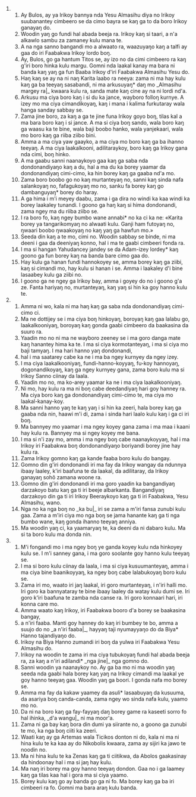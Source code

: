 <ol>
  <li>
    <ol>
      <li>Ay Bulos, ay ya Irikoy bannya nda Yesu Almasihu diya no Irikoy suubanantey cimbeero se da cimo bayra se kaŋ ga to da boro Irikoy ganayaŋ do.</li>
      <li>Woodin yaŋ go fundi hal abada beeja ra. Irikoy kaŋ si taari, a n'a alkawlo sambu za zamaney kulu mana te.</li>
      <li>A na nga sanno bangandi mo a alwaato ra, waazuyaŋo kaŋ a talfi ay gaa do iri Faabakwa Irikoy lordo boŋ.</li>
      <li>Ay, Bulos, go ga hantum Titos se, ay izo no da cimi cimbeero ra kaŋ g'iri boro hinka kulu margu. Gomni nda laakal kanay ma bara ni banda kaŋ yaŋ ga fun Baaba Irikoy d'iri Faabakwa Almasihu Yesu do.</li>
      <li>Haŋ kaŋ se ay na ni naŋ Karita laabo ra neeya: zama ni ma hay kulu kaŋ ga ba teeyaŋ sasabandi, ni ma arkusuyaŋ* daŋ mo _Almasihu margey ra|_ kwaara kulu ra, sanda mate kaŋ cine ay na ni lordi nd'a.</li>
      <li>Arkusu ma ciya boro kaŋ i si du ka jance, wayboro folloŋ kurnye. A izey mo ma ciya cimandikoyaŋ, kaŋ i mana i kalima furkutaray wala hanga sanday sabbay se.</li>
      <li>Zama jine boro, za kaŋ a ga te jine funa Irikoy goyo boŋ, tilas kal a ma bara boro kaŋ i si jance. A ma si ciya boŋ sando, wala boro kaŋ ga waasu ka te bine, wala baji boobo hanko, wala yanjekaari, wala mo boro kaŋ ga riiba ziibo bini.</li>
      <li>Amma a ma ciya yaw gaayko, a ma ciya mo boro kaŋ ga ba ihanno teeyaŋ. A ma ciya laakalkooni, adilitaraykoy, boro kaŋ ga Irikoy gana nda cimi, boŋ hinko.</li>
      <li>A ma gaabu sanni naanaykoyo gaa kaŋ ga saba nda dondonandiyaŋo kaŋ a du, hal a ma du ka borey yaamar da dondonandiyaŋ cimi-cimo, ka hin borey kaŋ ga gaaba nd'a mo.</li>
      <li>Zama boro boobo go no kaŋ murtanteyaŋ no, sanni kaŋ sinda nafa salankoyaŋ no, fafagukoyaŋ mo no, sanku fa borey kaŋ go dambanguyaŋ* borey do haray.</li>
      <li>A ga hima i m'i meyey daabu, zama i ga dira no windi ka kaa windi ka borey laakaley tunandi. I goono ga haŋ kaŋ si hima dondonandi, zama ngey ma du riiba ziibo se.</li>
      <li>I ra boro fo, kaŋ ngey bumbo wane annabi* no ka ci ka ne: «Karita borey ya tangarikomyaŋ no alwaati kulu. Ganji ham futoyaŋ no, ŋwaari boobo ŋwaakoyaŋ no kaŋ yaŋ ga hawfun mo.»</li>
      <li>Seeda din kaŋ a te mo, cimi no. Woodin sabbay se binde, ni ma deeni i gaa da deeniyaŋ konno, hal i ma te gaabi cimbeeri fonda ra.</li>
      <li>I ma si hangan Yahudancey jandey se da Adam-izey lordey* kaŋ goono ga fun borey kaŋ na banda bare cimo gaa do.</li>
      <li>Hay kulu ga hanan fundi hannokoyey se, amma borey kaŋ ga ziibi, kaŋ si cimandi mo, hay kulu si hanan i se. Amma i laakaley d'i bine lasaabey kulu ga ziibi no.</li>
      <li>I goono ga ne ngey ga Irikoy bay, amma i goyey do no i goono g'a ze. Fanta hariyaŋ no, murtanteyaŋ, kaŋ yaŋ si hin ka goy hanno kulu te.</li>
    </ol>
  </li>
  <li>
    <ol>
      <li>Amma ni wo, kala ni ma haŋ kaŋ ga saba nda dondonandiyaŋ cimi-cimo ci.</li>
      <li>Ma ne dottijey se i ma ciya boŋ hinkoyaŋ, boroyaŋ kaŋ gaa lalabu go, laakalkooniyaŋ, boroyaŋ kaŋ gonda gaabi cimbeero da baakasina da suuro ra.</li>
      <li>Yaadin mo no ni ma ne wayboro zeeney se i ma goro danga mate kaŋ hanantey hima ka te. I ma si ciya kormotanteyaŋ, i ma si ciya mo baji tamyaŋ. I ma hari hanno yaŋ dondonandi,</li>
      <li>hal i ma saatarey cabe ka ne i ma ba ngey kurnyey da ngey izey.</li>
      <li>I ma ciya laakalkooniyaŋ, fundi-hanno-koyyaŋ, fu-koy hannoyaŋ, dogonandikoyaŋ, kaŋ ga ngey kurnyey gana, zama boro kulu ma si Irikoy Sanno ciinay da laala.</li>
      <li>Yaadin mo no, ma ko-arey yaamar ka ne i ma ciya laakalkooniyaŋ.</li>
      <li>Ni mo, hay kulu ra ma ni boŋ cabe deedandiyaŋ hari goy hanney ra. Ma ciya boro kaŋ ga dondonandiyaŋ cimi-cimo te, ma ciya mo laakal-kanay-koy.</li>
      <li>Ma sanni hanno yaŋ te kaŋ yaŋ i si hin ka zeeri, hala borey kaŋ ga gaaba nda nin, haawi m'i di, zama i sinda hari laalo kulu kaŋ i ga ci iri boŋ.</li>
      <li>Ma bannyey mo yaamar i ma ngey koyey gana zama i ma maa i kaani hay kulu ra. Bannyey ma si ngey koyey me bana.</li>
      <li>I ma si n'i zay mo, amma i ma ngey boŋ cabe naanaykoyyaŋ, hal i ma Irikoy iri Faabakwa boŋ dondonandiyaŋo boriyandi borey jine hay kulu ra.</li>
      <li>Zama Irikoy gomno kaŋ ga kande faaba boro kulu do bangay.</li>
      <li>Gomno din g'iri dondonandi iri ma fay da Irikoy wangay da ndunnya ibaay laaley, k'iri baafuna te da laakal, da adilitaray, da Irikoy ganayaŋ sohõ zamana woone ra.</li>
      <li>Gomno din g'iri dondonandi iri ma goro yaadin ka bangandiyaŋ darzakoyo batu kaŋ ga ti iri beeje albarkanta. Bangandiyaŋ darzakoyo din ga ti iri Irikoy Beeraykoyo kaŋ ga ti iri Faabakwa, Yesu Almasihu, wano.</li>
      <li>Nga no ka nga boŋ no _ka bu|_ iri se zama a m'iri fansa zunubi kulu gaa. Zama a m'iri ciya mo nga boŋ se jama hanante kaŋ ga ti nga bumbo wane, kaŋ gonda ihanno teeyaŋ anniya.</li>
      <li>Ma woodin yaŋ ci, ka yaamaryaŋ te, ka deeni da ni dabaro kulu. Ma si ta boro kulu ma donda nin.</li>
    </ol>
  </li>
  <li>
    <ol>
      <li>M'i fongandi mo i ma ngey boŋ ye ganda koyey kulu nda hinkoyey kulu se. I m'i sanney gana, i ma goro soolante goy hanno kulu teeyaŋ se.</li>
      <li>I ma si boro kulu ciinay da laala, i ma si ciya kusuumanteyaŋ, amma i ma ciya bine baanikoyyaŋ, ka ngey boŋ cabe lalabukoyaŋ boro kulu se.</li>
      <li>Zama iri mo, waato iri jaŋ laakal, iri goro murtanteyaŋ, i n'iri halli mo. Iri goro ka bannyataray te bine ibaay laaley da watay kulu dumi se. Iri goro k'iri baafuna te zamba nda canse ra. Iri goro konnaari hari, iri konna care mo.</li>
      <li>Amma waato kaŋ Irikoy, iri Faabakwa booro d'a borey se baakasina bangay,</li>
      <li>a n'iri faaba. Manti goy hanney do kaŋ iri bumbey te bo, amma a suujo do no _a n'iri faaba|_, hayyaŋ taji nyumayyaŋo do da Biya* Hanno tajandiyaŋo do.</li>
      <li>Irikoy na Biya Hanno zumandi iri boŋ da yulwa iri Faabakwa Yesu Almasihu do.</li>
      <li>Irikoy na woodin te zama iri ma ciya tubukoyaŋ fundi hal abada beeja ra, za kaŋ a n'iri adilandi* _nga jine|_ nga gomno do.</li>
      <li>Sanni woodin ya naanaykoy no. Ay ga ba mo ni ma woodin yaŋ seeda nda gaabi hala borey kaŋ yaŋ na Irikoy cimandi ma laakal ye goy hanno teeyaŋ gaa. Woodin yaŋ ga boori. I gonda nafa mo borey se.</li>
      <li>Amma ma fay da kakaw yaamey da asuli* lasaabuyaŋ da kusuuma, da asariya boŋ canda-canda, zama ngey wo sinda nafa kulu, yaamo mo no.</li>
      <li>Da ni na boro kaŋ ga fay-fayyaŋ daŋ borey game ra kaseeti sorro fo hal ihinka, _d'a wangu|_ ni ma moor'a.</li>
      <li>Zama ni ga bay kaŋ bora din dumi ya siirante no, a goono ga zunubi te mo, ka nga boŋ ciiti ka zeeri.</li>
      <li>Waati kaŋ ay ga Artemas wala Ticikos donton ni do, kala ni ma ni hina kulu te ka kaa ay do Nikobolis kwaara, zama ay sijiri ka jawo te noodin no.</li>
      <li>Ma ni hina kulu te ka Zenas kaŋ ga ti ciitikwa, da Abolos gaakasinay da hindoonay hal i ma si jaŋ hay kulu.</li>
      <li>Ma naŋ iri borey ma goy hanno teeyaŋ dondon. Gaa no i ga laamey kaŋ ga tilas kaa hal i gora ma si ciya yaamo.</li>
      <li>Borey kulu kaŋ go ay banda go ga ni fo. Ma borey kaŋ ga ba iri cimbeeri ra fo. Gomni ma bara araŋ kulu banda.</li>
    </ol>
  </li>
</ol>